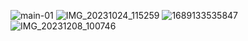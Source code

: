 ![main-01](https://github.com/BhavinParmar87/BhavinParmar87/assets/159515053/4a5fb9fa-e62b-477e-aaee-62ad4e0c83d5)
![IMG_20231024_115259](https://github.com/BhavinParmar87/BhavinParmar87/assets/159515053/7d2c2dc3-f447-4025-93ea-f9f04ee52735)
![1689133535847](https://github.com/BhavinParmar87/BhavinParmar87/assets/159515053/84ff3b6e-f151-49b3-84f1-c5511b7534fe)
![IMG_20231208_100746](https://github.com/BhavinParmar87/BhavinParmar87/assets/159515053/e2a75d5e-62c5-4670-9093-cefcedcd27e9)
